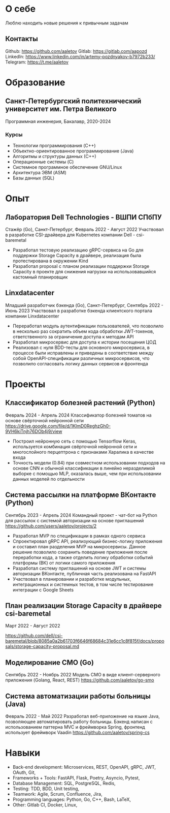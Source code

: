 # О себе
Люблю находить новые решения к привычным задачам

## Контакты
Github: https://github.com/aaletov
Gitlab: https://gitlab.com/aapozd
LinkedIn: https://www.linkedin.com/in/artemy-pozdnyakov-b7972b233/
Telegram: https://t.me/aaletov

# Образование
## Санкт-Петербургский политехнический университет им. Петра Великого
Программная инженерия, Бакалавр, 2020-2024
### Курсы
- Технологии программирования (C++)
- Объектно-ориентированное программирование (Java)
- Алгоритмы и структуры данных (С++)
- Операционные системы (C)
- Системное программное обеспечение GNU/Linux
- Архитектура ЭВМ (ASM)
- Базы данных (SQL)

# Опыт
## Лаборатория Dell Technologies - ВШПИ СПбПУ
Стажёр (Go), Санкт-Петербург, Февраль 2022 - Август 2022
Участвовал в разработке CSI-драйвера для Kubernetes компании Dell - csi-baremetal
- Разработал тестовую реализацию gRPC-сервиса на Go для поддержки Storage Capacity в драйвере, реализация была протестирована в окружении Kind
- Разработал proposal с планом реализации поддержки Storage Capacity в проекте для снижения нагрузки на использовавшийся кастомный планировщик

## Linxdatacenter
Младший разработчик бэкенда (Go), Санкт-Петербург, Сентябрь 2022 - Июнь 2023
Участвовал в разработке бэкенда клиентского портала компании Linxdatacenter
- Переработал модуль аутентификации пользователей, что позволило в несколько раз сократить объем кода обработки JWT-токенов, ответственного за ограничение доступа к методам API
- Разработал микросервис для доступа к истории посещения ЦОД
- Реализовал с нуля BDD-тесты для основного микросервиса, в процессе были исправлены и приведены в соответствие между собой OpenAPI-спецификации различных микросервисов, что позволило согласовать логику данных сервисов и фронтенда


# Проекты
## Классификатор болезней растений (Python)
Февраль 2024 - Апрель 2024
Классификатор болезней томатов на основе свёрточной нейронной сети
https://drive.google.com/file/d/1KlmD0ReghzGh0-9VH6kiTnjh76DOb4j9/view
- Построил нейронную сеть с помощью Tensorflow Keras, используется комбинация свёрточной нейронной сети и многослойного перцептрона с признаками Харалика в качестве входа
- Точность модели (0.84) при совместном использовании подходов на основе CNN и обычной классификации в линейно неразделимой выборке с помощью MLP, оказалась выше, чем при использовании данных моделей по отдельности

## Система рассылки на платформе ВКонтакте (Python)
Сентябрь 2023 - Апрель 2024
Командный проект - чат-бот на Python для рассылок с системой авторизации на основе приглашений
https://github.com/users/aaletov/projects/2
- Разработал MVP по спецификации в рамках одного сервиса
- Спроектировал gRPC API, реализующий бизнес-логику приложения и составил план разделения MVP на микросервисы. Данное решение позволило сохранить поведение приложения после переработки кода, а также отделить логику обработки событий платформы (ВК) от логики самого приложения
- Разработал систему приглашений на основе JWT и системы авторизации ВКонтакте, публичная часть реализована на FastAPI
- Участвовал в планировании и разработке модульных, интеграционных и системных тестов, в том числе тестирование интеграции с Google Sheets

## План реализации Storage Capacity в драйвере csi-baremetal
Март 2022 - Август 2022

https://github.com/dell/csi-baremetal/blob/8085a0a2b61703f6646f68684c31e6cc1c8f815f/docs/proposals/storage-capacity-proposal.md

## Моделирование СМО (Go)
Сентябрь 2022 - Ноябрь 2022
Модель СМО в виде клиент-серверного приложения (Golang, React, REST)
https://github.com/aaletov/go-smo

## Система автоматизации работы больницы (Java)
Февраль 2022 - Май 2022
Разработал веб-приложение на языке Java, позволяющее автоматировать работу больницы. Бэкенд написан с использованием паттерна MVC и фреймворка Spring, фронтенд использует фреймворк Vaadin
https://github.com/aaletov/spring-cs


# Навыки
- Back-end development:  Microservices,  REST,  OpenAPI,  gRPC,  JWT,  OAuth,  Git, 
- Frameworks + Tools:  FastAPI,  Flask,  Poetry,  Asyncio,  Pytest, 
- Database Management:  SQL,  PostgreSQL,  Redis, 
- Testing:  TDD,  BDD,  Unit testing, 
- Teamwork:  Agile,  Scrum,  Confluence,  Jira, 
- Programming languages:  Python,  Go,  C++,  Bash,  LaTeX, 
- Other:  Gitlab CI,  Docker,  Linux, 
